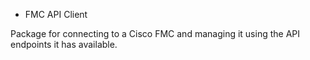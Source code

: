 + FMC API Client 

Package for connecting to a Cisco FMC and managing it using the API endpoints it has available.
